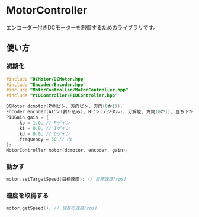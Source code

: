 # MotorController

エンコーダー付きDCモーターを制御するためのライブラリです。

## 使い方


### 初期化

```cpp
#include "DCMotor/DCMotor.hpp"
#include "Encoder/Encoder.hpp"
#include "MotorController/MotorController.hpp"
#include "PIDController/PIDController.hpp"

DCMotor dcmotor(PWMピン, 方向ピン, 方向(0か1));
Encoder encoder(Aピン(割り込み), Bピン(デジタル), 分解能, 方向(0か1), 立ち下がりも読むか);
PIDGain gain = {
    .kp = 1.0, // Pゲイン
    .ki = 0.0, // Iゲイン
    .kd = 0.0, // Dゲイン
    .frequency = 50 // Hz
};
MotorController motor(dcmotor, encoder, gain);
```

### 動かす

```cpp
motor.setTargetSpeed(目標速度); // 目標速度[rps]
```

### 速度を取得する

```cpp
motor.getSpeed(); // 現在の速度[rps]
```




